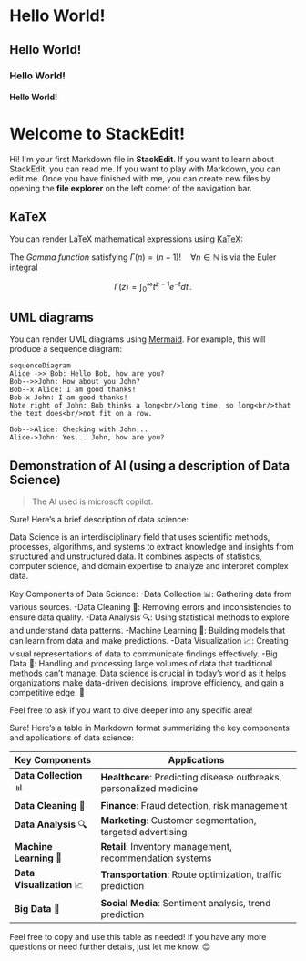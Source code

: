 # Hello World!
## Hello World!
### Hello World!
#### Hello World!

# Welcome to StackEdit!

Hi! I'm your first Markdown file in **StackEdit**. If you want to learn about StackEdit, you can read me. If you want to play with Markdown, you can edit me. Once you have finished with me, you can create new files by opening the **file explorer** on the left corner of the navigation bar.


## KaTeX

You can render LaTeX mathematical expressions using [KaTeX](https://khan.github.io/KaTeX/):

The *Gamma function* satisfying $\Gamma(n) = (n-1)!\quad\forall n\in\mathbb N$ is via the Euler integral

$$
\Gamma(z) = \int_0^\infty t^{z-1}e^{-t}dt\,.
$$

## UML diagrams

You can render UML diagrams using [Mermaid](https://mermaidjs.github.io/). For example, this will produce a sequence diagram:

```mermaid
sequenceDiagram
Alice ->> Bob: Hello Bob, how are you?
Bob-->>John: How about you John?
Bob--x Alice: I am good thanks!
Bob-x John: I am good thanks!
Note right of John: Bob thinks a long<br/>long time, so long<br/>that the text does<br/>not fit on a row.

Bob-->Alice: Checking with John...
Alice->John: Yes... John, how are you?
```

## Demonstration of AI (using a description of Data Science)

> The AI used is microsoft copilot.

Sure! Here’s a brief description of data science:

Data Science is an interdisciplinary field that uses scientific methods, processes, algorithms, and systems to extract knowledge and insights from structured and unstructured data. It combines aspects of statistics, computer science, and domain expertise to analyze and interpret complex data.

Key Components of Data Science:
-Data Collection 📊: Gathering data from various sources.
-Data Cleaning 🧹: Removing errors and inconsistencies to ensure data quality.
-Data Analysis 🔍: Using statistical methods to explore and understand data patterns.
-Machine Learning 🤖: Building models that can learn from data and make predictions.
-Data Visualization 📈: Creating visual representations of data to communicate findings effectively.
-Big Data 💾: Handling and processing large volumes of data that traditional methods can’t manage.
Data science is crucial in today’s world as it helps organizations make data-driven decisions, improve efficiency, and gain a competitive edge. 🌟

Feel free to ask if you want to dive deeper into any specific area!

Sure! Here’s a table in Markdown format summarizing the key components and applications of data science:

| **Key Components**       | **Applications**                                                                 |
|--------------------------|----------------------------------------------------------------------------------|
| **Data Collection** 📊    | **Healthcare**: Predicting disease outbreaks, personalized medicine              |
| **Data Cleaning** 🧹     | **Finance**: Fraud detection, risk management                                    |
| **Data Analysis** 🔍     | **Marketing**: Customer segmentation, targeted advertising                       |
| **Machine Learning** 🤖  | **Retail**: Inventory management, recommendation systems                         |
| **Data Visualization** 📈 | **Transportation**: Route optimization, traffic prediction                       |
| **Big Data** 💾          | **Social Media**: Sentiment analysis, trend prediction                           |

Feel free to copy and use this table as needed! If you have any more questions or need further details, just let me know. 😊
